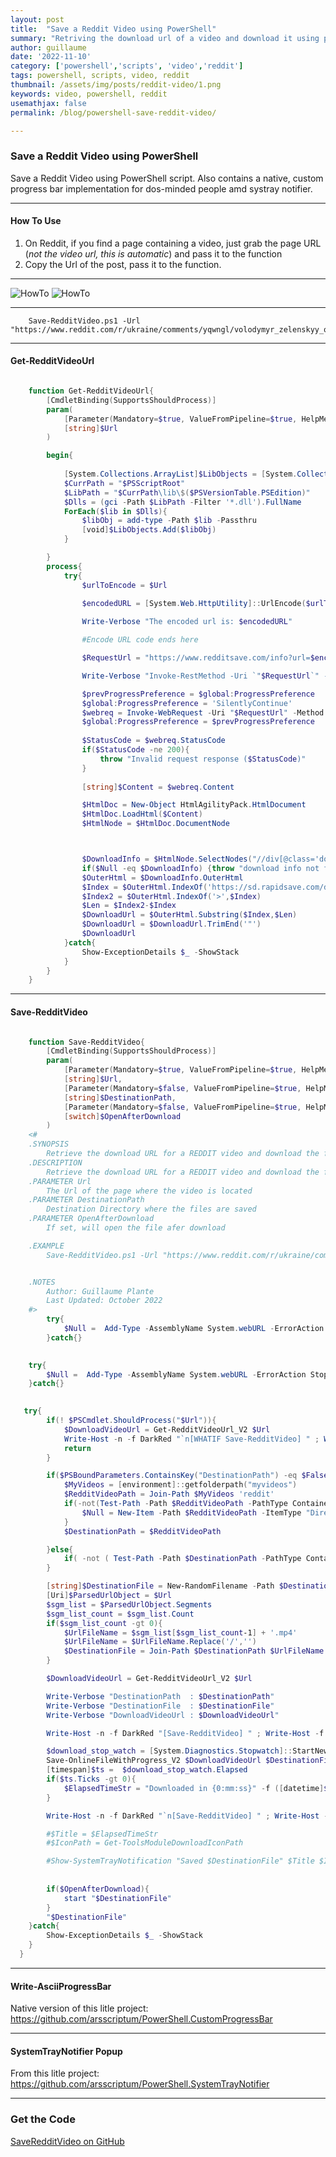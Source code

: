 ```yaml
---
layout: post
title:  "Save a Reddit Video using PowerShell"
summary: "Retriving the download url of a video and download it using powershell cmdlet"
author: guillaume
date: '2022-11-10'
category: ['powershell','scripts', 'video','reddit']
tags: powershell, scripts, video, reddit
thumbnail: /assets/img/posts/reddit-video/1.png
keywords: video, powershell, reddit
usemathjax: false
permalink: /blog/powershell-save-reddit-video/

---
```


### Save a Reddit Video using PowerShell </h3>

Save a Reddit Video using PowerShell script. Also contains a native, custom progress bar implementation for dos-minded people amd systray notifier.


---------------------------------------------------------------------------------------------------------


#### How To Use 

1. On Reddit, if you find a page containing a video, just grab the page URL (*not the video url, this is automatic*) and pass it to the function
2. Copy the Url of the post, pass it to the function.


---------------------------------------------------------------------------------------------------------


![HowTo](https://raw.githubusercontent.com/arsscriptum/PowerShell.SaveRedditVideo/main/doc/s2.gif)
![HowTo](https://raw.githubusercontent.com/arsscriptum/PowerShell.SaveRedditVideo/main/doc/demo.gif)

---------------------------------------------------------------------------------------------------------


```
    Save-RedditVideo.ps1 -Url "https://www.reddit.com/r/ukraine/comments/yqwngl/volodymyr_zelenskyy_official_nov_9th_2022_about/"
```


---------------------------------------------------------------



 ####  Get-RedditVideoUrl 


```powershell

    function Get-RedditVideoUrl{
        [CmdletBinding(SupportsShouldProcess)]
        param(
            [Parameter(Mandatory=$true, ValueFromPipeline=$true, HelpMessage="url", Position=0)]
            [string]$Url  
        )

        begin{
         
            [System.Collections.ArrayList]$LibObjects = [System.Collections.ArrayList]::new()
            $CurrPath = "$PSScriptRoot"
            $LibPath = "$CurrPath\lib\$($PSVersionTable.PSEdition)"
            $Dlls = (gci -Path $LibPath -Filter '*.dll').FullName
            ForEach($lib in $Dlls){
                $libObj = add-type -Path $lib -Passthru
                [void]$LibObjects.Add($libObj)
            }

        }
        process{
            try{
                $urlToEncode = $Url
                
                $encodedURL = [System.Web.HttpUtility]::UrlEncode($urlToEncode) 

                Write-Verbose "The encoded url is: $encodedURL"

                #Encode URL code ends here

                $RequestUrl = "https://www.redditsave.com/info?url=$encodedURL"

                Write-Verbose "Invoke-RestMethod -Uri `"$RequestUrl`" -Method 'GET'"

                $prevProgressPreference = $global:ProgressPreference
                $global:ProgressPreference = 'SilentlyContinue'
                $webreq = Invoke-WebRequest -Uri "$RequestUrl" -Method 'GET' -ErrorAction Stop
                $global:ProgressPreference = $prevProgressPreference
                
                $StatusCode = $webreq.StatusCode
                if($StatusCode -ne 200){
                    throw "Invalid request response ($StatusCode)"
                }
        
                [string]$Content = $webreq.Content

                $HtmlDoc = New-Object HtmlAgilityPack.HtmlDocument
                $HtmlDoc.LoadHtml($Content)
                $HtmlNode = $HtmlDoc.DocumentNode



                $DownloadInfo = $HtmlNode.SelectNodes("//div[@class='download-info']")
                if($Null -eq $DownloadInfo) {throw "download info not found"}
                $OuterHtml = $DownloadInfo.OuterHtml
                $Index = $OuterHtml.IndexOf('https://sd.rapidsave.com/download.php')
                $Index2 = $OuterHtml.IndexOf('>',$Index)
                $Len = $Index2-$Index
                $DownloadUrl = $OuterHtml.Substring($Index,$Len)
                $DownloadUrl = $DownloadUrl.TrimEnd('"')
                $DownloadUrl
            }catch{
                Show-ExceptionDetails $_ -ShowStack
            }
        }
    }


```

---------------------------------------------------------------------------------------------------------
 ####  Save-RedditVideo 


```powershell

    function Save-RedditVideo{
        [CmdletBinding(SupportsShouldProcess)]
        param(
            [Parameter(Mandatory=$true, ValueFromPipeline=$true, HelpMessage="url", Position=0)]
            [string]$Url,
            [Parameter(Mandatory=$false, ValueFromPipeline=$true, HelpMessage="Destination Directory where the files are saved", Position=1)]
            [string]$DestinationPath,
            [Parameter(Mandatory=$false, ValueFromPipeline=$true, HelpMessage="If set, will open the file afer download")]
            [switch]$OpenAfterDownload          
        )
    <#
    .SYNOPSIS
        Retrieve the download URL for a REDDIT video and download the file
    .DESCRIPTION
        Retrieve the download URL for a REDDIT video and download the file for viewing pleasure
    .PARAMETER Url
        The Url of the page where the video is located
    .PARAMETER DestinationPath
        Destination Directory where the files are saved
    .PARAMETER OpenAfterDownload
        If set, will open the file afer download

    .EXAMPLE
        Save-RedditVideo.ps1 -Url "https://www.reddit.com/r/ukraine/comments/yqwngl/volodymyr_zelenskyy_official_nov_9th_2022_about/"


    .NOTES
        Author: Guillaume Plante
        Last Updated: October 2022
    #>
        try{
            $Null =  Add-Type -AssemblyName System.webURL -ErrorAction Stop | Out-Null    
        }catch{}
        

    try{
        $Null =  Add-Type -AssemblyName System.webURL -ErrorAction Stop | Out-Null    
    }catch{}
    

   try{    
        if(! $PSCmdlet.ShouldProcess("$Url")){
            $DownloadVideoUrl = Get-RedditVideoUrl_V2 $Url
            Write-Host -n -f DarkRed "`n[WHATIF Save-RedditVideo] " ; Write-Host -f DarkYellow "Would download $DownloadVideoUrl"
            return
        }

        if($PSBoundParameters.ContainsKey("DestinationPath") -eq $False){
            $MyVideos = [environment]::getfolderpath("myvideos")
            $RedditVideoPath = Join-Path $MyVideos 'reddit'
            if(-not(Test-Path -Path $RedditVideoPath -PathType Container)){
                $Null = New-Item -Path $RedditVideoPath -ItemType "Directory" -Force -ErrorAction Ignore 
            }
            $DestinationPath = $RedditVideoPath

        }else{
            if( -not ( Test-Path -Path $DestinationPath -PathType Container)) { throw "DestinationPath argument does not exists ; "}
        }

        [string]$DestinationFile = New-RandomFilename -Path $DestinationPath  -Extension 'mp4'
        [Uri]$ParsedUrlObject = $Url
        $sgm_list = $ParsedUrlObject.Segments
        $sgm_list_count = $sgm_list.Count
        if($sgm_list_count -gt 0){
            $UrlFileName = $sgm_list[$sgm_list_count-1] + '.mp4'
            $UrlFileName = $UrlFileName.Replace('/','')
            $DestinationFile = Join-Path $DestinationPath $UrlFileName
        }

        $DownloadVideoUrl = Get-RedditVideoUrl_V2 $Url

        Write-Verbose "DestinationPath  : $DestinationPath"
        Write-Verbose "DestinationFile  : $DestinationFile"
        Write-Verbose "DownloadVideoUrl : $DownloadVideoUrl"

        Write-Host -n -f DarkRed "[Save-RedditVideo] " ; Write-Host -f DarkYellow "Please wait...."

        $download_stop_watch = [System.Diagnostics.Stopwatch]::StartNew()
        Save-OnlineFileWithProgress_V2 $DownloadVideoUrl $DestinationFile
        [timespan]$ts =  $download_stop_watch.Elapsed
        if($ts.Ticks -gt 0){
            $ElapsedTimeStr = "Downloaded in {0:mm:ss}" -f ([datetime]$ts.Ticks)
        }

        Write-Host -n -f DarkRed "`n[Save-RedditVideo] " ; Write-Host -f DarkYellow "$ElapsedTimeStr"

        #$Title = $ElapsedTimeStr
        #$IconPath = Get-ToolsModuleDownloadIconPath

        #Show-SystemTrayNotification "Saved $DestinationFile" $Title $IconPath -Duration $Duration
     
       
        if($OpenAfterDownload){
            start "$DestinationFile"
        }
        "$DestinationFile"
    }catch{
        Show-ExceptionDetails $_ -ShowStack
    }
  }
```

---------------------------------------------------------------------------------------------------------

 ####  Write-AsciiProgressBar 


Native version of this litle project: https://github.com/arsscriptum/PowerShell.CustomProgressBar


---------------------------------------------------------------------------------------------------------

 ####  SystemTrayNotifier Popup  


From this litle project:  https://github.com/arsscriptum/PowerShell.SystemTrayNotifier

---------------------------------------------------------------------------------------------------------



### Get the Code

[SaveRedditVideo on GitHub](https://github.com/arsscriptum/PowerShell.SaveRedditVideo)